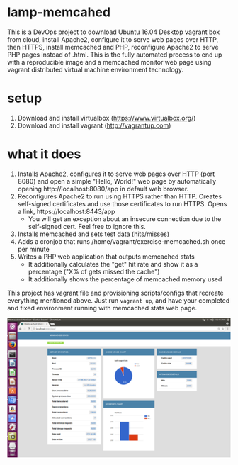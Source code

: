# lamp-memcahed

This is a DevOps project to download Ubuntu 16.04 Desktop vagrant box from cloud, install Apache2, configure it to serve web pages over HTTP, then HTTPS, install memcached and PHP, reconfigure Apache2 to serve PHP pages instead of .html. This is the fully automated process to end up with a reproducible image and a memcached monitor web page using vagrant distributed virtual machine environment technology.

# setup
1. Download and install virtualbox (https://www.virtualbox.org/)
2. Download and install vagrant (http://vagrantup.com)

# what it does
1. Installs Apache2, configures it to serve web pages over HTTP (port 8080) and open a simple "Hello, World!" web page by automatically opening http://localhost:8080/app in default web browser.
2. Reconfigures Apache2 to run using HTTPS rather than HTTP. Creates self-signed certificates and use those certificates to run HTTPS. Opens a link, https://localhost:8443/app
	- You will get an exception about an insecure connection due to the self-signed cert. Feel free to ignore this.
5. Installs memcached and sets test data (hits/misses)
6. Adds a cronjob that runs /home/vagrant/exercise-memcached.sh once per minute
7. Writes a PHP web application that outputs memcached stats
	- It additionally calculates the "get" hit rate and show it as a percentage ("X% of gets missed the cache")
     - It additionally shows the percentage of memcached memory used
  
This project has vagrant file and provisioning scripts/configs that recreate everything mentioned above. Just run `vagrant up`, and have your completed and fixed environment running with memcached stats web page.

![Alt text](screenshot/lamp-memcached-web-page.png "Web page screenshot")
